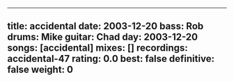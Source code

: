 
---
title: accidental
date: 2003-12-20
bass:	Rob
drums:	Mike
guitar:	Chad
day: 2003-12-20
songs: [accidental]
mixes: []
recordings: accidental-47
rating: 0.0
best: false
definitive: false
weight: 0
---
